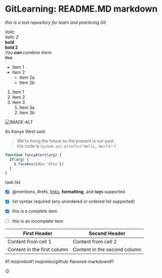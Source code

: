 # GitLearning: README.MD markdown
*this is a test repository for learn and practicing Git* 

*italic*
<br>
_italic 2_
<br>
**bold**
<br>
__bold 2__
<br>
_You **can** combine them_
<br>
~~this~~
<br>

* Item 1
* Item 2
  * Item 2a
  * Item 2b
  
1. Item 1
1. Item 2
1. Item 3
   1. Item 3a
   1. Item 3b
   
![IMAGE-ALT](https://i.picsum.photos/id/69/536/354.jpg?hmac=db-inQzMJVVZ_K74EU0XhuvI7QywerptRlOSBkxzvDA)


As Kanye West said:
> We're living the future so
> the present is our past.<br>
> the code is `System.out.println("Hello, World!")`


```javascript
function fancyAlert(arg) {
  if(arg) {
    $.facebox({div:'#foo'})
  }
}
```

task list
- [x] @mentions, #refs, [links](), **formatting**, and <del>tags</del> supported
- [x] list syntax required (any unordered or ordered list supported)
- [x] this is a complete item
- [ ] this is an incomplete item


First Header | Second Header
------------ | -------------
Content from cell 1 | Content from cell 2
Content in the first column | Content in the second column

#1
mojombo#1
mojombo/github-flavored-markdown#1


:wink: